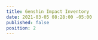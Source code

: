 ```yaml
---
title: Genshin Impact Inventory
date: 2021-03-05 08:28:00 -05:00
published: false
position: 2
---
```


